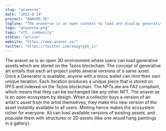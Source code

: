 ```yaml
---
slug: "anaverse"
date: "2022-8-24"
project: "ANAVER.SE"
logline: "The anaverse is an open context to load and display generative NFTs minted on platforms such as fx(hash), objkt.com and versum."
logo: "anaverse.png"
tags: "nft, community"
status: "active"
website: "https://www.anaver.se/"
twitter: "https://twitter.com/anaglyph_ic"
---
```


The anaver.se is an open 3D environment where users can load generative assets which are stored on the Tezos blockchain. The concept of generative art entails that each art project yields several versions of a same asset. Once a Generator is available, anyone with a tezos wallet can mint their own unique iteration. Each iteration produces a unique piece that is stored on IPFS and indexed on the Tezos blockchain. The NFTs are are FA2 compliant, which means that they can be exchanged like any other NFT. The anaver.se is an open ecosystem by design. When a collector buys a version of an artist's asset from the artist themselves, they make this new version of the asset instantly available to all users. Minting hence makes the ecosystem richer for everyone. All can load available versions of existing assets, and populate them with structures or 2D assets (like one would hang paintings in a gallery). 
